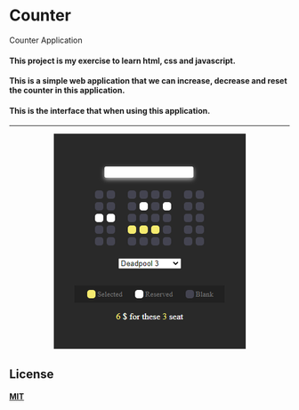 # Counter
Counter Application

#### This project is my exercise to learn html, css and javascript.

#### This is a simple web application that we can increase, decrease and reset the counter in this application.

#### This is the interface that when using this application.
_______________________________________________________________________________________________________________________

<p align="center">
  <img src="https://github.com/batuhncbk/cinema_ticket_application/blob/main/film_ticket.PNG" alt="Github görselim"/>
</p>

## License
#### [MIT](https://choosealicense.com/licenses/mit/)
